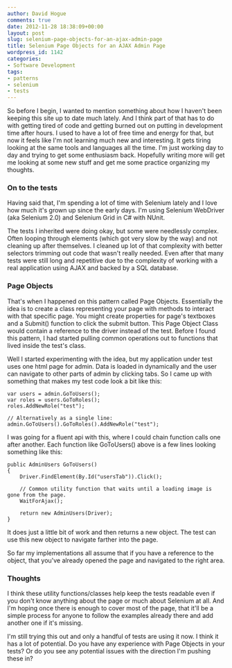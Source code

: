 ```yaml
---
author: David Hogue
comments: true
date: 2012-11-28 18:38:09+00:00
layout: post
slug: selenium-page-objects-for-an-ajax-admin-page
title: Selenium Page Objects for an AJAX Admin Page
wordpress_id: 1142
categories:
- Software Development
tags:
- patterns
- selenium
- tests
---
```


So before I begin, I wanted to mention something about how I haven't been keeping this site up to date much lately. And I think part of that has to do with getting tired of code and getting burned out on putting in development time after hours. I used to have a lot of free time and energy for that, but now it feels like I'm not learning much new and interesting. It gets tiring looking at the same tools and languages all the time. I'm just working day to day and trying to get some enthusiasm back. Hopefully writing more will get me looking at some new stuff and get me some practice organizing my thoughts.



### On to the tests


Having said that, I'm spending a lot of time with Selenium lately and I love how much it's grown up since the early days. I'm using Selenium WebDriver (aka Selenium 2.0) and Selenium Grid in C# with NUnit.

The tests I inherited were doing okay, but some were needlessly complex. Often looping through elements (which got very slow by the way) and not cleaning up after themselves. I cleaned up lot of that complexity with better selectors trimming out code that wasn't really needed. Even after that many tests were still long and repetitive due to the complexity of working with a real application using AJAX and backed by a SQL database.



### Page Objects


That's when I happened on this pattern called Page Objects. Essentially the idea is to create a class representing your page with methods to interact with that specific page. You might create properties for page's textboxes and a Submit() function to click the submit button. This Page Object Class would contain a reference to the driver instead of the test. Before I found this pattern, I had started pulling common operations out to functions that lived inside the test's class.

Well I started experimenting with the idea, but my application under test uses one html page for admin. Data is loaded in dynamically and the user can navigate to other parts of admin by clicking tabs. So I came up with something that makes my test code look a bit like this:


    
    
    var users = admin.GoToUsers();
    var roles = users.GoToRoles();
    roles.AddNewRole("test");
    
    // Alternatively as a single line:
    admin.GoToUsers().GoToRoles().AddNewRole("test");
    



I was going for a fluent api with this, where I could chain function calls one after another. Each function like GoToUsers() above is a few lines looking something like this:


    
    
    public AdminUsers GoToUsers()
    {
        Driver.FindElement(By.Id("usersTab")).Click();
    
        // Common utility function that waits until a loading image is gone from the page.
        WaitForAjax();
    
        return new AdminUsers(Driver);
    }
    



It does just a little bit of work and then returns a new object. The test can use this new object to navigate farther into the page.

So far my implementations all assume that if you have a reference to the object, that you've already opened the page and navigated to the right area.



### Thoughts



I think these utility functions/classes help keep the tests readable even if you don't know anything about the page or much about Selenium at all. And I'm hoping once there is enough to cover most of the page, that it'll be a simple process for anyone to follow the examples already there and add another one if it's missing.

I'm still trying this out and only a handful of tests are using it now. I think it has a lot of potential. Do you have any experience with Page Objects in your tests? Or do you see any potential issues with the direction I'm pushing these in?
